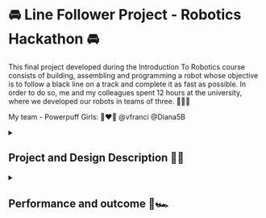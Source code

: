 # 🚘 Line Follower Project - Robotics Hackathon 🚘

This final project developed during the Introduction To Robotics course consists of building, assembling and programming a robot whose objective is to follow a black line on a track and complete it as fast as possible. In order to do so, me and my colleagues spent 12 hours at the university, where we developed our robots in teams of three. 🙊🙈🙉

My team - Powerpuff Girls: 💙❤️💚
@vfranci
@Diana5B

<details>
<summary><h2>Project and Design Description 📏📝</h2></summary>

### Project components: 🛠️
- Arduino Uno
- Power source: LiPo battery
- Two wheels
- QTR-8A reflectance sensor
- Ball caster
- L293D motor driver
- Two DC motors
- Medium breadboard
- Wires (M - F, F - F), zip-ties, screws as needed

For the chassis we cut into a foam board after measuring an apropriate distance between the wheels and for the sensor. We secured the breadboard,the Arduino board and the motors using zip-ties. 

### Requirements ⏲️

Minimum requirements for the project were to have the robot finish the line follower track, including the curved lines. To achieve maximum grade, the course had to be finished in under 20 seconds and, upon starting, the sensor had to be calibrated using automatic motor movement. 🏎

### Software implementation 💻

The robot calibrated its sensor by moving left and right in order to recognize the black line it had to follow. The movement behaviour was determined by using a proportional-integrative-derivative controller. We started with a simple code provided by our teacher in which we had to alter the kp, ki, and kd values to achieve the desired movement. We started by assigning random values to the proportional constant in order to observe the behaviour. Once the robot was able to take the turns without overshooting, we began updating the kd value to smooth the wobble. 

The final values were:
kp = 4.3;
ki = 0.000;
kd = 23.2;

Afterwards, we implemented the automatic calibration and juggled the tresholds for the error and motor speed values.

</details>

<details>
<summary><h2>Performance and outcome 🏁🏎️</h2></summary>

Final setup of the car: 

<img src="https://github.com/lemnaruamedeea/LineFollowerProject/blob/main/LineFollower/Car.jpg?raw=true" alt="Car" width="500" />

When presenting our design, the lowest time recorded for completing the track was 17.871 seconds. 🎉🎊

Performance video on [YouTube](https://youtube.com/shorts/aUqb2nQzOtc?si=vIdgjRWChrSpdg4H).

</details>
